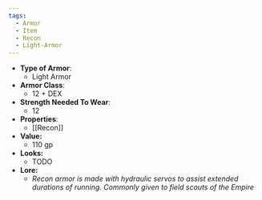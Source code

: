 ```yaml
---
tags:
  - Armor
  - Item
  - Recon
  - Light-Armor
---
```

* __Type of Armor__:
	* Light Armor
* __Armor Class__:
	* 12 + DEX
* __Strength Needed To Wear__:
	* 12
* __Properties__:
	* [[Recon]]
* **Value:**
	* 110 gp
* **Looks:**
	* TODO
* **Lore:**
	* *Recon armor is made with hydraulic servos to assist extended durations of running. Commonly given to field scouts of the Empire*



